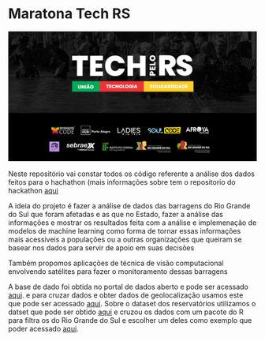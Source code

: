 # Maratona Tech RS

![maratona_rs](https://raw.githubusercontent.com/TechPeloRS/maratona-pelo-rs/main/image/tech-banner.png)

Neste repositório vai constar todos os código referente a análise dos dados feitos para o hachathon (mais informações sobre tem o repositorio do hackathon [aqui](https://github.com/TechPeloRS/maratona-pelo-rs)

A ideia do projeto é fazer a análise de dados das barragens do Rio Grande do Sul que foram afetadas e as que no Estado, fazer a análise das informações
e mostrar os resultados feita com a análise e implemenação de modelos de machine learning como forma de tornar essas informações mais acessiveis a populações ou
a outras organizações que queiram se basear nos dados para  servir de apoio em suas decisões

Também propomos aplicações de técnica de visão computacional envolvendo satélites para fazer o monitoramento dessas barragens

A base de dado foi obtida no portal de dados aberto e pode ser acessado [aqui](https://dadosabertos.aneel.gov.br/dataset/fsb-fiscalizacao-de-seguranca-de-barragens). e para cruzar dados e obter dados de geolocalização usamos este que pode ser acessado [aqui](https://dadosabertos.aneel.gov.br/dataset/siga-sistema-de-informacoes-de-geracao-da-aneel). Sobre o dataset dos reservatórios utilizamos o datset que pode ser obtido [aqui](https://basedosdados.org/dataset/fc7e9d13-714d-42c1-8986-bd2a3108e208?table=31415e13-ba3d-4fe0-ba27-0242ee076f7f) e cruzou os dados com um pacote do R para filtra os do Rio Grande do Sul e escolher um deles como exemplo que poder acessado [aqui](https://github.com/brunomioto/reservatoriosBR).
